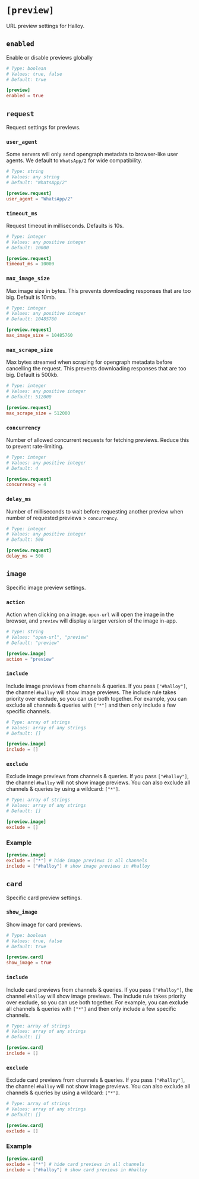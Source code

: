 # `[preview]`

URL preview settings for Halloy.

## `enabled`

Enable or disable previews globally

```toml
# Type: boolean
# Values: true, false
# Default: true

[preview]
enabled = true
```

## `request`

Request settings for previews.

### `user_agent`

Some servers will only send opengraph metadata to browser-like user agents. We default to `WhatsApp/2` for wide compatibility.

```toml
# Type: string
# Values: any string
# Default: "WhatsApp/2"

[preview.request]
user_agent = "WhatsApp/2"
```

### `timeout_ms`

Request timeout in milliseconds. Defaults is 10s.

```toml
# Type: integer
# Values: any positive integer
# Default: 10000

[preview.request]
timeout_ms = 10000
```
 
### `max_image_size`

Max image size in bytes. This prevents downloading responses that are too big. Default is 10mb.

```toml
# Type: integer
# Values: any positive integer
# Default: 10485760

[preview.request]
max_image_size = 10485760
```

### `max_scrape_size`

Max bytes streamed when scraping for opengraph metadata before cancelling the request. This prevents downloading responses that are too big. Default is 500kb.

```toml
# Type: integer
# Values: any positive integer
# Default: 512000

[preview.request]
max_scrape_size = 512000
```

### `concurrency`

Number of allowed concurrent requests for fetching previews. Reduce this to prevent rate-limiting.

```toml
# Type: integer
# Values: any positive integer
# Default: 4

[preview.request]
concurrency = 4
```

### `delay_ms`

Number of milliseconds to wait before requesting another preview when number of requested previews > `concurrency`.

```toml
# Type: integer
# Values: any positive integer
# Default: 500

[preview.request]
delay_ms = 500
```


## `image`

Specific image preview settings.

### `action`

Action when clicking on a image. `open-url` will open the image in the browser, and `preview` will display a larger version of the image in-app.

```toml
# Type: string
# Values: "open-url", "preview"
# Default: "preview"

[preview.image]
action = "preview"
```


### `include`

Include image previews from channels & queries.
If you pass `["#halloy"]`, the channel `#halloy` will show image previews. The include rule takes priority over exclude, so you can use both together. For example, you can exclude all channels & queries with `["*"]` and then only include a few specific channels.

```toml
# Type: array of strings
# Values: array of any strings
# Default: []

[preview.image]
include = []
```

### `exclude`

Exclude image previews from channels & queries.
If you pass `["#halloy"]`, the channel `#halloy` will not show image previews. You can also exclude all channels & queries by using a wildcard: `["*"]`.

```toml
# Type: array of strings
# Values: array of any strings
# Default: []

[preview.image]
exclude = []
```

### Example 

```toml
[preview.image]
exclude = ["*"] # hide image previews in all channels
include = ["#halloy"] # show image previews in #halloy
```

## `card`

Specific card preview settings.

### `show_image`

Show image for card previews.

```toml
# Type: boolean
# Values: true, false
# Default: true

[preview.card]
show_image = true
```

### `include`

Include card previews from channels & queries.
If you pass `["#halloy"]`, the channel `#halloy` will show image previews. The include rule takes priority over exclude, so you can use both together. For example, you can exclude all channels & queries with `["*"]` and then only include a few specific channels.

```toml
# Type: array of strings
# Values: array of any strings
# Default: []

[preview.card]
include = []
```


### `exclude`

Exclude card previews from channels & queries.
If you pass `["#halloy"]`, the channel `#halloy` will not show image previews. You can also exclude all channels & queries by using a wildcard: `["*"]`.

```toml
# Type: array of strings
# Values: array of any strings
# Default: []

[preview.card]
exclude = []
```
### Example 

```toml
[preview.card]
exclude = ["*"] # hide card previews in all channels
include = ["#halloy"] # show card previews in #halloy
```

